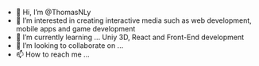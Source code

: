 - 👋 Hi, I’m @ThomasNLy
- 👀 I’m interested in creating interactive media such as web development, mobile apps and game development
- 🌱 I’m currently learning ... Uniy 3D, React and Front-End development
- 💞️ I’m looking to collaborate on ...
- 📫 How to reach me ...

<!---
ThomasNLy/ThomasNLy is a ✨ special ✨ repository because its `README.md` (this file) appears on your GitHub profile.
You can click the Preview link to take a look at your changes.
--->
